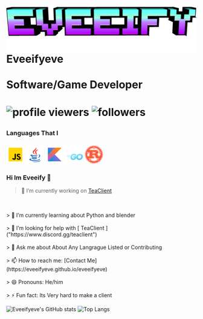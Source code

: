 <img align="left" src='./assets//img/minecraft.png'/>
<h1>
Eveeifyeve
<br>
<br>
Software/Game Developer
<h1>



![profile viewers](https://komarev.com/ghpvc/?username=eveeifyeve&label=Profile%20Views&color=04aed9&style=for-the-badge)
![followers](https://img.shields.io/github/followers/eveeifyeve?label=Followers&color=04aed9&style=for-the-badge)

<h3>Languages That I <h3>
<p align="left">
  <img width="48" height="48" src="./assets/img/JavaScript.png">
  <img width="48" height="48" width="48" height="48" src="./assets/img/Java.png">
  <img width="48" height="48" src="./assets/img/Kotlin.png">
  <img width="48" height="48" src="./assets/img/Go.png"/>
  <img width="48" height="48" src="./assets/img/Rust.png">
</p>

<!-- ![HTML5](https://img.shields.io/badge/html5-%23E34F26.svg?style=for-the-badge&logo=html5&logoColor=white) &nbsp;
![JavaScript](./icons/JavaScript.png)
![Gradle](https://img.shields.io/badge/Gradle-02303A.svg?style=for-the-badge&logo=Gradle&logoColor=white) &nbsp;
![CSS3](https://img.shields.io/badge/css3-%231572B6.svg?style=for-the-badge&logo=css3&logoColor=white) &nbsp;
![Java](./icons/Java.png)
![Rust](./icons/Rust.png)
![TypeScript](./icons/TypeScript.png) -->

### Hi Im Eveeify 👋
> 🔭 I’m currently working on [ TeaClient ]("https://www.github.com/TeaclientMinecraft")
<br>
<br>
> 🌱 I’m currently learning about Python and blender
<br>
<br>
> 🤔 I’m looking for help with [ TeaClient ]("https://www.discord.gg/teaclient")
<br>
<br>
> 💬 Ask me about About Any Langrague Listed or Contributing
<br>
<br>
> 📫 How to reach me: [Contact Me](https://eveeifyeve.github.io/eveeifyeve)
<br>
<br>
> 😄 Pronouns: He/him
<br>
<br>
> ⚡ Fun fact: Its Very hard to make a client
<br>

![Eveeifyeve's GitHub stats](https://github-stats-eight-bay.vercel.app/api?username=eveeifyeve&show_icons=true&theme=radical&text_color=AFAFAF&title_color=FFFFFF&icon_color=35CF5C)
![Top Langs](https://github-stats-eight-bay.vercel.app/api/top-langs/?username=eveeifyeve&show_icons=true&theme=radical&text_color=AFAFAF&title_color=FFFFFF&icon_color=35CF5C&layout=compact)


